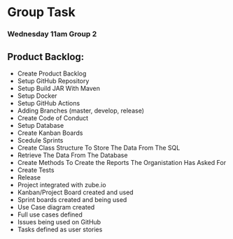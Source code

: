 # Group Task
### Wednesday 11am Group 2

## Product Backlog:
- Create Product Backlog
- Setup GitHub Repository
- Setup Build JAR With Maven
- Setup Docker
- Setup GitHub Actions
- Adding Branches (master, develop, release)
- Create Code of Conduct
- Setup Database
- Create Kanban Boards
- Scedule Sprints
- Create Class Structure To Store The Data From The SQL
- Retrieve The Data From The Database
- Create Methods To Create the Reports The Organistation Has Asked For
- Create Tests
- Release
- Project integrated with zube.io
- Kanban/Project Board created and used 
- Sprint boards created and being used 
- Use Case diagram created 
- Full use cases defined 
- Issues being used on GitHub 
- Tasks defined as user stories 





